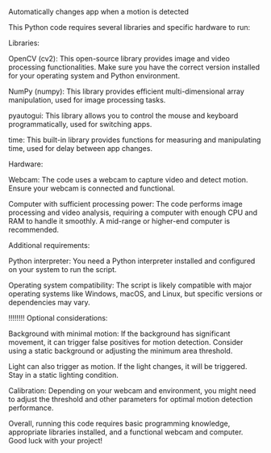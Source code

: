 Automatically changes app when a motion is detected




This Python code requires several libraries and specific hardware to run:

Libraries:

OpenCV (cv2): This open-source library provides image and video processing functionalities. Make sure you have the correct version installed for your operating system and Python environment.

NumPy (numpy): This library provides efficient multi-dimensional array manipulation, used for image processing tasks.

pyautogui: This library allows you to control the mouse and keyboard programmatically, used for switching apps.

time: This built-in library provides functions for measuring and manipulating time, used for delay between app changes.

Hardware:

Webcam: The code uses a webcam to capture video and detect motion. Ensure your webcam is connected and functional.

Computer with sufficient processing power: The code performs image processing and video analysis, requiring a computer with enough CPU and RAM to handle it smoothly. A mid-range or higher-end computer is recommended.

Additional requirements:

Python interpreter: You need a Python interpreter installed and configured on your system to run the script.

Operating system compatibility: The script is likely compatible with major operating systems like Windows, macOS, and Linux, but specific versions or dependencies may vary.



!!!!!!!! Optional considerations:

Background with minimal motion: If the background has significant movement, it can trigger false positives for motion detection. Consider using a static background or adjusting the minimum area threshold.

Light can also trigger as motion. If the light changes, it will be triggered. Stay in a static lighting condition.

Calibration: Depending on your webcam and environment, you might need to adjust the threshold and other parameters for optimal motion detection performance.

Overall, running this code requires basic programming knowledge, appropriate libraries installed, and a functional webcam and computer. Good luck with your project!
